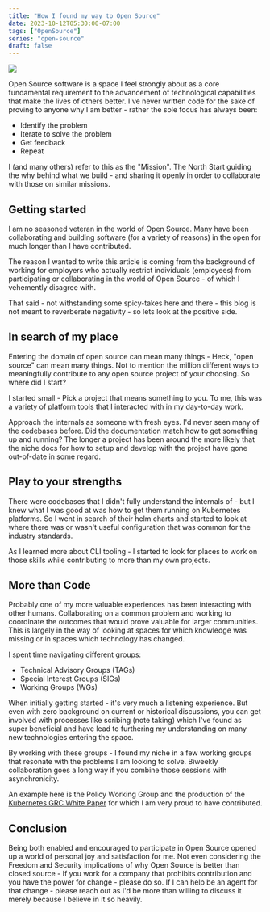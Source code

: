 ```yaml
---
title: "How I found my way to Open Source"
date: 2023-10-12T05:30:00-07:00
tags: ["OpenSource"]
series: "open-source"
draft: false
---
```


![](/images/opensource.png)

Open Source software is a space I feel strongly about as a core fundamental requirement to the advancement of technological capabilities that make the lives of others better. I've never written code for the sake of proving to anyone why I am better - rather the sole focus has always been:

- Identify the problem
- Iterate to solve the problem
- Get feedback
- Repeat

I (and many others) refer to this as the "Mission". The North Start guiding the why behind what we build - and sharing it openly in order to collaborate with those on similar missions.

## Getting started

I am no seasoned veteran in the world of Open Source. Many have been collaborating and building software (for a variety of reasons) in the open for much longer than I have contributed. 

The reason I wanted to write this article is coming from the background of working for employers who actually restrict individuals (employees) from participating or collaborating in the world of Open Source - of which I vehemently disagree with.

That said - not withstanding some spicy-takes here and there - this blog is not meant to reverberate negativity - so lets look at the positive side.

## In search of my place

Entering the domain of open source can mean many things - Heck, "open source" can mean many things. Not to mention the million different ways to meaningfully contribute to any open source project of your choosing. So where did I start?

I started small - Pick a project that means something to you. To me, this was a variety of platform tools that I interacted with in my day-to-day work. 

Approach the internals as someone with fresh eyes. I'd never seen many of the codebases before. Did the documentation match how to get something up and running? The longer a project has been around the more likely that the niche docs for how to setup and develop with the project have gone out-of-date in some regard.

## Play to your strengths

There were codebases that I didn't fully understand the internals of - but I knew what I was good at was how to get them running on Kubernetes platforms. So I went in search of their helm charts and started to look at where there was or wasn't useful configuration that was common for the industry standards.

As I learned more about CLI tooling - I started to look for places to work on those skills while contributing to more than my own projects. 

## More than Code

Probably one of my more valuable experiences has been interacting with other humans. Collaborating on a common problem and working to coordinate the outcomes that would prove valuable for larger communities. This is largely in the way of looking at spaces for which knowledge was missing or in spaces which technology has changed. 

I spent time navigating different groups:
- Technical Advisory Groups (TAGs)
- Special Interest Groups (SIGs)
- Working Groups (WGs)

When initially getting started - it's very much a listening experience. But even with zero background on current or historical discussions, you can get involved with processes like scribing (note taking) which I've found as super beneficial and have lead to furthering my understanding on many new technologies entering the space.

By working with these groups - I found my niche in a few working groups that resonate with the problems I am looking to solve. Biweekly collaboration goes a long way if you combine those sessions with asynchronicity. 

An example here is the Policy Working Group and the production of the [Kubernetes GRC White Paper](https://github.com/kubernetes/sig-security/blob/main/sig-security-docs/papers/policy_grc/Kubernetes_Policy_WG_Paper_v1_101123.pdf) for which I am very proud to have contributed.

## Conclusion

Being both enabled and encouraged to participate in Open Source opened up a world of personal joy and satisfaction for me. Not even considering the Freedom and Security implications of why Open Source is better than closed source - If you work for a company that prohibits contribution and you have the power for change - please do so. If I can help be an agent for that change - please reach out as I'd be more than willing to discuss it merely because I believe in it so heavily. 